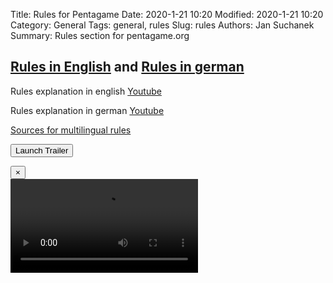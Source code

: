 Title: Rules for Pentagame
Date: 2020-1-21 10:20
Modified: 2020-1-21 10:20
Category: General
Tags: general, rules
Slug: rules
Authors: Jan Suchanek
Summary: Rules section for pentagame.org



## [Rules in English](https://pentagame.org/pdf/Illustrated_Rules.pdf) and [Rules in german](http://pentagame.org/pdf/Illustrated_Rules__German_.pdf)

Rules explanation in english [Youtube](https://www.youtube.com/watch?v=pnXDFhH5gMI)

Rules explanation in german [Youtube](https://www.youtube.com/watch?v=H1BSNvzTxko)

[Sources for multilingual rules](/sources.html)

<button type="button" class="btn btn-primary btn-shadow" data-toggle="modal" data-target="#modal"><i class="fa fa-play"></i> Launch Trailer</button>

<div class="modal fade" tabindex="-1" data-backdrop="False" role="dialog"id="modal">
  <div class="modal-dialog" role="document">
  <button type="button" class="close" data-dismiss="modal" aria-label="Close">
  <span aria-hidden="true">&times;</span>
</button>
    <div class="modal-body">       
        <!-- 16:9 aspect ratio -->
        <div class="embed-responsive embed-responsive-16by9 text-center">
          <video class="embed-responsive-item" src="https://pentagame.org/video/Pentagame_Teaser_E.mp4" id="video1" allowscriptaccess="always" webkitallowfullscreen mozallowfullscreen allowfullscreen></video>
        </div>
    </div>
  </div>
</div>


<script>
$('#modal').on('shown.bs.modal', function () {
  $('#video1')[0].scurrentTime = 0;
  $('#video1')[0].play();
})
$('#modal').on('hidden.bs.modal', function () {
  $('#video1')[0].pause();
})
</script>
